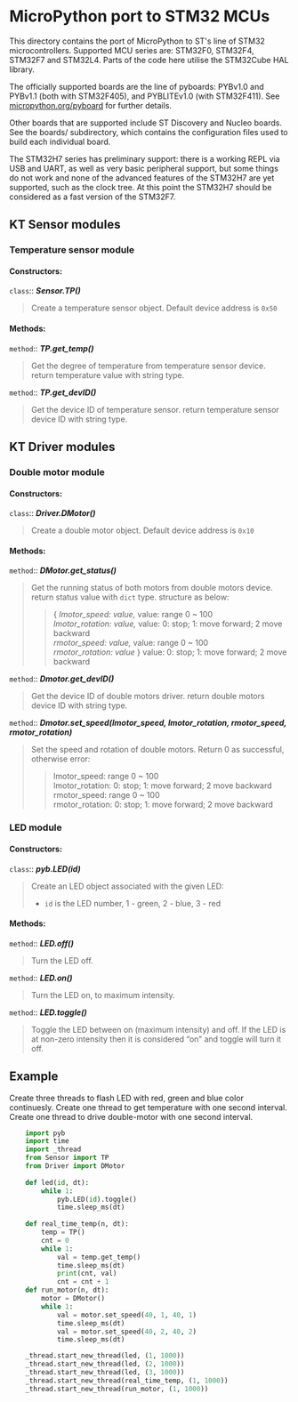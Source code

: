 # MicroPython port to STM32 MCUs

This directory contains the port of MicroPython to ST's line of STM32
microcontrollers.  Supported MCU series are: STM32F0, STM32F4, STM32F7 and
STM32L4.  Parts of the code here utilise the STM32Cube HAL library.

The officially supported boards are the line of pyboards: PYBv1.0 and PYBv1.1
(both with STM32F405), and PYBLITEv1.0 (with STM32F411).  See
[micropython.org/pyboard](http://www.micropython.org/pyboard/) for further
details.

Other boards that are supported include ST Discovery and Nucleo boards.
See the boards/ subdirectory, which contains the configuration files used
to build each individual board.

The STM32H7 series has preliminary support: there is a working REPL via
USB and UART, as well as very basic peripheral support, but some things do
not work and none of the advanced features of the STM32H7 are yet supported,
such as the clock tree.  At this point the STM32H7 should be considered as a
fast version of the STM32F7.

## KT Sensor modules

### Temperature sensor module

#### Constructors:

`class`:: ___Sensor.TP()___
>Create a temperature sensor object. Default device address is `0x50`

#### Methods:

`method`:: ___TP.get_temp()___ 
>Get the degree of temperature from temperature sensor device. return temperature value with string type.

`method`:: ___TP.get_devID()___
>Get the device ID of temperature sensor. return temperature sensor device ID with string type.

## KT Driver modules

### Double motor module

#### Constructors:

`class`:: ___Driver.DMotor()___
>Create a double motor object. Default device address is `0x10`

#### Methods:

`method`:: ___DMotor.get_status()___ 
>Get the running status of both motors from double motors device. return status value with `dict` type. structure as below:
>> { _lmotor_speed: value,_       value: range 0 ~ 100<br>
>>   _lmotor_rotation: value,_    value: 0: stop; 1: move forward; 2 move backward<br>
>>   _rmotor_speed: value,_       value: range 0 ~ 100<br>
>>   _rmotor_rotation: value_ }   value: 0: stop; 1: move forward; 2 move backward<br>

`method`:: ___Dmotor.get_devID()___
>Get the device ID of double motors driver. return double motors device ID with string type.

`method`:: ___Dmotor.set_speed(lmotor_speed, lmotor_rotation, rmotor_speed, rmotor_rotation)___
>Set the speed and rotation of double motors. Return 0 as successful, otherwise error:
>> lmotor_speed:    range 0 ~ 100<br>
>> lmotor_rotation: 0: stop; 1: move forward; 2 move backward<br>
>> rmotor_speed:    range 0 ~ 100<br>
>> rmotor_rotation: 0: stop; 1: move forward; 2 move backward<br>

### LED module

#### Constructors:

`class`:: ___pyb.LED(id)___
>Create an LED object associated with the given LED:
>- ``id`` is the LED number, 1 - green, 2 - blue, 3 - red

#### Methods:

`method`:: ___LED.off()___
>Turn the LED off.

`method`:: ___LED.on()___
>Turn the LED on, to maximum intensity.

`method`:: ___LED.toggle()___
>Toggle the LED between on (maximum intensity) and off. If the LED is
>at non-zero intensity then it is considered “on” and toggle will turn
>it off.


## Example

Create three threads to flash LED with red, green and blue color continuesly.
Create one thread to get temperature with one second interval.
Create one thread to drive double-motor with one second interval.
```python
    import pyb
	import time
	import _thread
	from Sensor import TP
    from Driver import DMotor
	
	def led(id, dt):
		while 1:
			pyb.LED(id).toggle()
			time.sleep_ms(dt)
        
	def real_time_temp(n, dt):
		temp = TP()
		cnt = 0
		while 1:
			val = temp.get_temp()
			time.sleep_ms(dt)
			print(cnt, val)
			cnt = cnt + 1
	def run_motor(n, dt):
		motor = DMotor()
		while 1:
			val = motor.set_speed(40, 1, 40, 1)
			time.sleep_ms(dt)
			val = motor.set_speed(40, 2, 40, 2)
			time.sleep_ms(dt)

	_thread.start_new_thread(led, (1, 1000))
	_thread.start_new_thread(led, (2, 1000))
	_thread.start_new_thread(led, (3, 1000))
	_thread.start_new_thread(real_time_temp, (1, 1000))
	_thread.start_new_thread(run_motor, (1, 1000))
```
